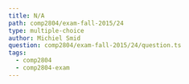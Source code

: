 ```yaml
---
title: N/A
path: comp2804/exam-fall-2015/24
type: multiple-choice
author: Michiel Smid
question: comp2804/exam-fall-2015/24/question.ts
tags:
  - comp2804
  - comp2804-exam
---
```

